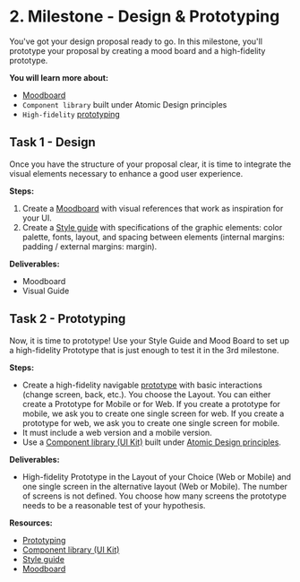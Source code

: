 # 2. Milestone - Design & Prototyping

You've got your design proposal ready to go. In this milestone, you'll prototype your proposal by creating a mood board and a high-fidelity prototype.

**You will learn more about:** 

- [Moodboard](https://redi-school-1.gitbook.io/ux-ui-bootcamp/3.-project-dashboard/milestone-2-prototyping/mood-board)
- `Component library` built under Atomic Design principles
- `High-fidelity` [prototyping](https://redi-school-1.gitbook.io/ux-ui-bootcamp/3.-project-dashboard/milestone-2-prototyping)

## Task 1 - Design

Once you have the structure of your proposal clear, it is time to integrate the visual elements necessary to enhance a good user experience.

**Steps:** 

1. Create a [Moodboard]((https://redi-school-1.gitbook.io/ux-ui-bootcamp/3.-project-dashboard/milestone-2-prototyping/mood-board)) with visual references that work as inspiration for your UI.
2. Create a [Style guide](https://redi-school-1.gitbook.io/ux-ui-bootcamp/3.-project-dashboard/milestone-2-prototyping/style-guide) with specifications of the graphic elements: color palette, fonts, layout, and spacing between elements (internal margins: padding / external margins: margin). 

**Deliverables:**

- Moodboard 
- Visual Guide


## Task 2 - Prototyping

Now, it is time to prototype! Use your Style Guide and Mood Board to set up a high-fidelity Prototype that is just enough to test it in the 3rd milestone. 

**Steps:** 

- Create a high-fidelity navigable [prototype](https://redi-school-1.gitbook.io/ux-ui-bootcamp/2.-project-mobile-application/milestone-3-prototyping-testing-and-refining/prototyping/type-of-prototypes) with basic interactions (change screen, back, etc.). You choose the Layout. You can either create a Prototype for Mobile or for Web. If you create a prototype for mobile, we ask you to create one single screen for web. If you create a prototype for web, we ask you to create one single screen for mobile.
- It must include a web version and a mobile version.
- Use a [Component library (UI Kit)](https://redi-school-1.gitbook.io/ux-ui-bootcamp/3.-project-dashboard/milestone-2-design-and-prototyping/component-library-and-ui-kits) built under [Atomic Design principles](https://medium.com/galaxy-ux-studio/principles-of-atomic-design-7b03a30c3cb6).


**Deliverables:**

- High-fidelity Prototype in the Layout of your Choice (Web or Mobile) and one single screen in the alternative layout (Web or Mobile). The number of screens is not defined. You choose how many screens the prototype needs to be a reasonable test of your hypothesis.

**Resources:**

- [Prototyping](https://redi-school-1.gitbook.io/ux-ui-bootcamp/2.-project-mobile-application/milestone-3-prototyping-testing-and-refining/prototyping/type-of-prototypes)
- [Component library (UI Kit)](https://redi-school-1.gitbook.io/ux-ui-bootcamp/3.-project-dashboard/milestone-2-design-and-prototyping/component-library-and-ui-kits)
- [Style guide](https://redi-school-1.gitbook.io/ux-ui-bootcamp/3.-project-dashboard/milestone-2-prototyping/style-guide) 
- [Moodboard]((https://redi-school-1.gitbook.io/ux-ui-bootcamp/3.-project-dashboard/milestone-2-prototyping/mood-board)) 
